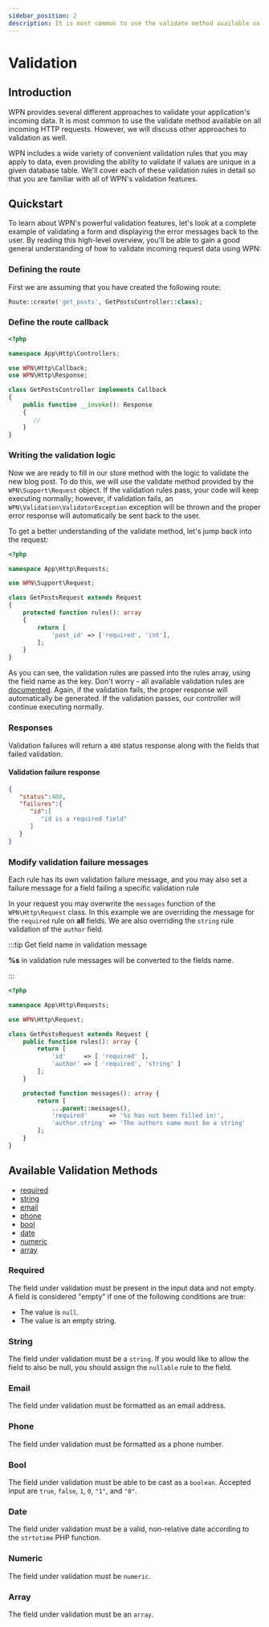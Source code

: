 ```yaml
---
sidebar_position: 2
description: It is most common to use the validate method available on all incoming HTTP requests. However, we will discuss other approaches to validation as well
---
```


# Validation

## Introduction 
WPN provides several different approaches to validate your application's incoming data. It is most common to use the 
validate method available on all incoming HTTP requests. However, we will discuss other approaches to validation as well.

WPN includes a wide variety of convenient validation rules that you may apply to data, 
even providing the ability to validate if values are unique in a given database table. 
We'll cover each of these validation rules in detail so that you are familiar with all of WPN's validation features.

## Quickstart

To learn about WPN's powerful validation features, let's look at a complete example of validating a form 
and displaying the error messages back to the user. By reading this high-level overview, 
you'll be able to gain a good general understanding of how to validate incoming request data using WPN:

### Defining the route

First we are assuming that you have created the following route:

```php 
Route::create('get_posts', GetPostsController::class);
```

### Define the route callback

```php
<?php

namespace App\Http\Controllers;

use WPN\Http\Callback;
use WPN\Http\Response;

class GetPostsController implements Callback
{
    public function __invoke(): Response
    {
       //
    }
}
```

### Writing the validation logic
Now we are ready to fill in our store method with the logic to validate the new blog post. 
To do this, we will use the validate method provided by the `WPN\Support\Request` object. 
If the validation rules pass, your code will keep executing normally; however, 
if validation fails, an `WPN\Validation\ValidatorException` exception will be thrown 
and the proper error response will automatically be sent back to the user.

To get a better understanding of the validate method, let's jump back into the request:

```php title="GetPostsRequest.php"
<?php

namespace App\Http\Requests;

use WPN\Support\Request;

class GetPostsRequest extends Request
{
    protected function rules(): array
    {
        return [
            'post_id' => ['required', 'int'],
        ];
    }
}
```

As you can see, the validation rules are passed into the rules array, using the field name as the key. 
Don't worry - all available validation rules are [documented](/docs/ajax/validation#available-validation-methods). Again, if the validation fails, the proper response will 
automatically be generated. If the validation passes, our controller will continue executing normally.

### Responses

Validation failures will return a `400` status response along with the fields that failed validation.

#### Validation failure response

```json
{
   "status":400,
   "failures":{
      "id":[
         "id is a required field"
      ]
   }
}
```

### Modify validation failure messages

Each rule has its own validation failure message, and you may also set a failure message for a field failing a specific
validation rule

In your request you may overwrite the `messages` function of the `WPN\Http\Request` class. In this example we are overriding
the message for the `required` rule on **all** fields. We are also overriding the `string` rule validation of the `author`
field.

:::tip Get field name in validation message

**%s** in validation rule messages will be converted to the fields name.

:::

```php title="GetPostsRequest.php"
<?php

namespace App\Http\Requests;

use WPN\Http\Request;

class GetPostsRequest extends Request {
	public function rules(): array {
		return [
			'id'     => [ 'required' ],
			'author' => [ 'required', 'string' ]
		];
	}

	protected function messages(): array {
		return [
			...parent::messages(),
			'required'      => '%s has not been filled in!',
			'author.string' => 'The authors name must be a string'
		];
	}
}
```

## Available Validation Methods

- [required](#required)
- [string](#string)
- [email](#email)
- [phone](#phone)
- [bool](#bool)
- [date](#date)
- [numeric](#number)
- [array](#array)

### Required

The field under validation must be present in the input data and not empty. A field is considered "empty" if one of the following conditions are true:

- The value is `null`.
- The value is an empty string.

### String

The field under validation must be a `string`. If you would like to allow the field to also be null, you should assign the `nullable` rule to the field.

### Email

The field under validation must be formatted as an email address.

### Phone

The field under validation must be formatted as a phone number.

### Bool

The field under validation must be able to be cast as a `boolean`. Accepted input are `true`, `false`, `1`, `0`, `"1"`, and `"0"`.

### Date

The field under validation must be a valid, non-relative date according to the `strtotime` PHP function.

### Numeric

The field under validation must be `numeric`.

### Array

The field under validation must be an `array`.